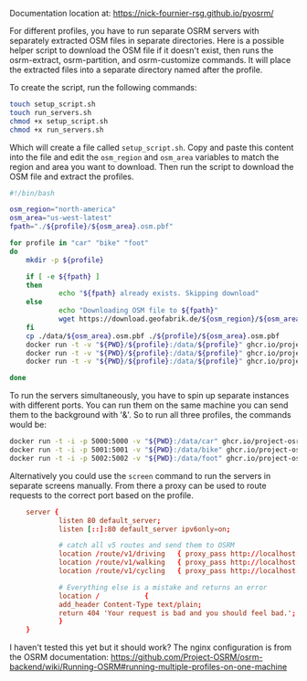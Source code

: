 Documentation location at: https://nick-fournier-rsg.github.io/pyosrm/


For different profiles, you have to run separate OSRM servers with separately extracted OSM files in separate directories. Here is a possible helper script to download the OSM file if it doesn't exist, then runs the osrm-extract, osrm-partition, and osrm-customize commands. It will place the extracted files into a separate directory named after the profile. 


To create the script, run the following commands:
```bash
touch setup_script.sh
touch run_servers.sh
chmod +x setup_script.sh
chmod +x run_servers.sh
```

Which will create a file called `setup_script.sh`. Copy and paste this content into the file and edit the `osm_region` and `osm_area` variables to match the region and area you want to download. Then run the script to download the OSM file and extract the profiles.

```bash ./setup_script.sh
#!/bin/bash

osm_region="north-america"
osm_area="us-west-latest"
fpath="./${profile}/${osm_area}.osm.pbf"

for profile in "car" "bike" "foot"
do
    mkdir -p ${profile}

    if [ -e ${fpath} ]
    then
            echo "${fpath} already exists. Skipping download"
    else
            echo "Downloading OSM file to ${fpath}"
            wget https://download.geofabrik.de/${osm_region}/${osm_area} -P ./data
    fi
    cp ./data/${osm_area}.osm.pbf ./${profile}/${osm_area}.osm.pbf
    docker run -t -v "${PWD}/${profile}:/data/${profile}" ghcr.io/project-osrm/osrm-backend osrm-extract -p /opt/${profile}.lua /data/${profile}/${osm_area}.osm.pbf || echo "osrm-extract failed"
    docker run -t -v "${PWD}/${profile}:/data/${profile}" ghcr.io/project-osrm/osrm-backend osrm-partition /data/${profile}/${osm_area}.osrm || echo "osrm-partition failed"
    docker run -t -v "${PWD}/${profile}:/data/${profile}" ghcr.io/project-osrm/osrm-backend osrm-customize /data/${profile}/${osm_area}.osrm || echo "osrm-customize failed"

done
```

To run the servers simultaneously, you have to spin up separate instances with different ports. You can run them on the same machine you can send them to the background with '&'. So to run all three profiles, the commands would be:

```bash ./run_servers.sh
docker run -t -i -p 5000:5000 -v "${PWD}:/data/car" ghcr.io/project-osrm/osrm-backend osrm-routed --algorithm mld /data/car/us-west-latest.osrm &
docker run -t -i -p 5001:5001 -v "${PWD}:/data/bike" ghcr.io/project-osrm/osrm-backend osrm-routed --algorithm mld /data/bike/us-west-latest.osrm &
docker run -t -i -p 5002:5002 -v "${PWD}:/data/foot" ghcr.io/project-osrm/osrm-backend osrm-routed --algorithm mld /data/foot/us-west-latest.osrm &
```

Alternatively you could use the `screen` command to run the servers in separate screens manually. From there a proxy can be used to route requests to the correct port based on the profile.
```conf nginx.conf
    server {
            listen 80 default_server;
            listen [::]:80 default_server ipv6only=on;

            # catch all v5 routes and send them to OSRM
            location /route/v1/driving   { proxy_pass http://localhost:5000; }
            location /route/v1/walking   { proxy_pass http://localhost:5001; }
            location /route/v1/cycling   { proxy_pass http://localhost:5002; }

            # Everything else is a mistake and returns an error
            location /           {
            add_header Content-Type text/plain;
            return 404 'Your request is bad and you should feel bad.';
            }
    }
```

I haven't tested this yet but it should work? The nginx configuration is from the OSRM documentation:
https://github.com/Project-OSRM/osrm-backend/wiki/Running-OSRM#running-multiple-profiles-on-one-machine